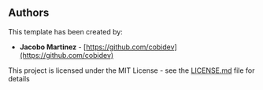 ## Authors

This template has been created by:

- **Jacobo Martinez** - [https://github.com/cobidev](https://github.com/cobidev)

This project is licensed under the MIT License - see the [LICENSE.md](LICENSE.md) file for details
